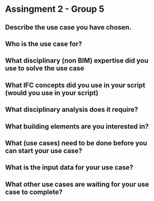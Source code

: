 # Assingment 2 - Group 5

## Describe the use case you have chosen. 

## Who is the use case for? 

## What disciplinary (non BIM) expertise did you use to solve the use case 

## What IFC concepts did you use in your script (would you use in your script) 

## What disciplinary analysis does it require? 

## What building elements are you interested in? 

## What (use cases) need to be done before you can start your use case? 

## What is the input data for your use case? 

## What other use cases are waiting for your use case to complete? 
